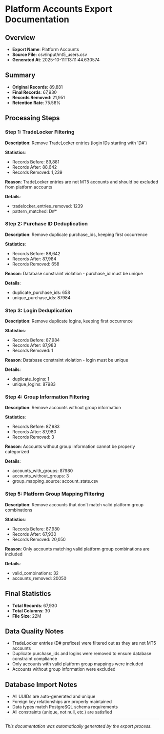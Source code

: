 # Platform Accounts Export Documentation

## Overview
- **Export Name**: Platform Accounts
- **Source File**: csv/input/mt5_users.csv
- **Generated At**: 2025-10-11T13:11:44.630574

## Summary
- **Original Records**: 89,881
- **Final Records**: 67,930
- **Records Removed**: 21,951
- **Retention Rate**: 75.58%

## Processing Steps

### Step 1: TradeLocker Filtering

**Description**: Remove TradeLocker entries (login IDs starting with 'D#')

**Statistics**:
- Records Before: 89,881
- Records After: 88,642
- Records Removed: 1,239

**Reason**: TradeLocker entries are not MT5 accounts and should be excluded from platform accounts

**Details**:
- tradelocker_entries_removed: 1239
- pattern_matched: D#*

### Step 2: Purchase ID Deduplication

**Description**: Remove duplicate purchase_ids, keeping first occurrence

**Statistics**:
- Records Before: 88,642
- Records After: 87,984
- Records Removed: 658

**Reason**: Database constraint violation - purchase_id must be unique

**Details**:
- duplicate_purchase_ids: 658
- unique_purchase_ids: 87984

### Step 3: Login Deduplication

**Description**: Remove duplicate logins, keeping first occurrence

**Statistics**:
- Records Before: 87,984
- Records After: 87,983
- Records Removed: 1

**Reason**: Database constraint violation - login must be unique

**Details**:
- duplicate_logins: 1
- unique_logins: 87983

### Step 4: Group Information Filtering

**Description**: Remove accounts without group information

**Statistics**:
- Records Before: 87,983
- Records After: 87,980
- Records Removed: 3

**Reason**: Accounts without group information cannot be properly categorized

**Details**:
- accounts_with_groups: 87980
- accounts_without_groups: 3
- group_mapping_source: account_stats.csv

### Step 5: Platform Group Mapping Filtering

**Description**: Remove accounts that don't match valid platform group combinations

**Statistics**:
- Records Before: 87,980
- Records After: 67,930
- Records Removed: 20,050

**Reason**: Only accounts matching valid platform group combinations are included

**Details**:
- valid_combinations: 32
- accounts_removed: 20050

## Final Statistics

- **Total Records**: 67,930
- **Total Columns**: 30
- **File Size**: 22M

## Data Quality Notes

- TradeLocker entries (D# prefixes) were filtered out as they are not MT5 accounts
- Duplicate purchase_ids and logins were removed to ensure database constraint compliance
- Only accounts with valid platform group mappings were included
- Accounts without group information were excluded

## Database Import Notes

- All UUIDs are auto-generated and unique
- Foreign key relationships are properly maintained
- Data types match PostgreSQL schema requirements
- All constraints (unique, not null, etc.) are satisfied

---
*This documentation was automatically generated by the export process.*
